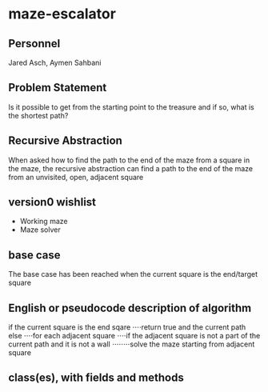 # maze-escalator

## Personnel

Jared Asch, Aymen Sahbani

## Problem Statement

Is it possible to get from the starting point to the treasure and if so, what is the shortest path?

## Recursive Abstraction

When asked how to find the path to the end of the maze from a square in the maze, the recursive abstraction can find a path to the end of the maze from an unvisited, open, adjacent square

## version0 wishlist

* Working maze
* Maze solver

## base case

The base case has been reached when the current square is the end/target square

## English or pseudocode description of algorithm

if the current square is the end sqare
⋅⋅⋅⋅return true and the current path
else
⋅⋅⋅⋅for each adjacent square
⋅⋅⋅⋅if the adjacent square is not a part of the current path and it is not a wall
⋅⋅⋅⋅⋅⋅⋅⋅solve the maze starting from adjacent square

## class(es), with fields and methods
